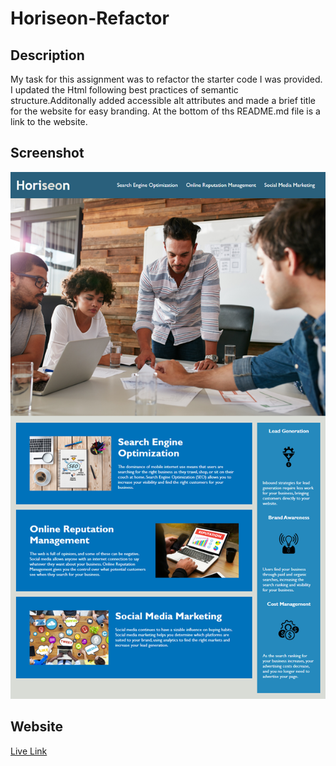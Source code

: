 # Horiseon-Refactor

## Description 
My task for this assignment was to refactor the starter code I was provided. I updated the Html following best practices of semantic structure.Additonally added accessible alt attributes and made a brief title for the website for easy branding. At the bottom of ths README.md file is a link to the website.

## Screenshot
![computer](./assets/images/01-html-css-git-homework-demo.png)

## Website
[Live Link](https://pvon11.github.io/Horiseon-Refactor/)


